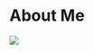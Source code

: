 # About Me
<img src = "https://www.google.com/url?sa=i&url=https%3A%2F%2Fgithub.com%2Feddyvk01%2Feddyvk01&psig=AOvVaw3Fj3aYaBPUiwEWUOWJ97yX&ust=1720162416025000&source=images&cd=vfe&opi=89978449&ved=0CBAQjRxqFwoTCPDMh8HmjIcDFQAAAAAdAAAAABAY"/>
